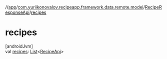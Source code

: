 //[app](../../../index.md)/[com.yuriikonovalov.recipeapp.framework.data.remote.model](../index.md)/[RecipeResponseApi](index.md)/[recipes](recipes.md)

# recipes

[androidJvm]\
val [recipes](recipes.md): [List](https://kotlinlang.org/api/latest/jvm/stdlib/kotlin.collections/-list/index.html)&lt;[RecipeApi](../-recipe-api/index.md)&gt;
